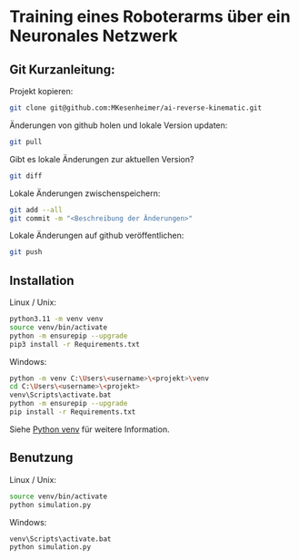 # Training eines Roboterarms über ein Neuronales Netzwerk

## Git Kurzanleitung:

Projekt kopieren:

```bash
git clone git@github.com:MKesenheimer/ai-reverse-kinematic.git
```

Änderungen von github holen und lokale Version updaten:

```bash
git pull
```

Gibt es lokale Änderungen zur aktuellen Version?

```bash
git diff
```

Lokale Änderungen zwischenspeichern:

```bash
git add --all
git commit -m "<Beschreibung der Änderungen>"
```

Lokale Änderungen auf github veröffentlichen:

```bash
git push
```


## Installation

Linux / Unix:

```bash
python3.11 -m venv venv
source venv/bin/activate
python -m ensurepip --upgrade
pip3 install -r Requirements.txt
```

Windows:
```bash
python -m venv C:\Users\<username>\<projekt>\venv
cd C:\Users\<username>\<projekt>
venv\Scripts\activate.bat
python -m ensurepip --upgrade
pip install -r Requirements.txt
```

Siehe [Python venv](https://docs.python.org/3/library/venv.html) für weitere Information.

## Benutzung

Linux / Unix:

```bash
source venv/bin/activate
python simulation.py
```

Windows:

```bash
venv\Scripts\activate.bat
python simulation.py
```
